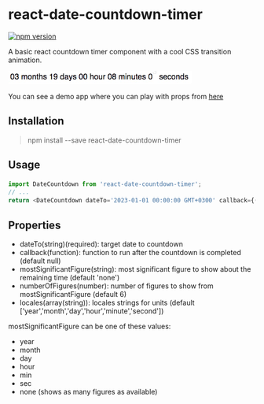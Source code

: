﻿# react-date-countdown-timer

[![npm version](https://badge.fury.io/js/react-date-countdown-timer.svg)](https://badge.fury.io/js/react-date-countdown-timer)

A basic react countdown timer component with a cool CSS transition animation.

![demo](./example/demo.gif)

You can see a demo app where you can play with props from [here](https://react-date-countdown-timer-dem.herokuapp.com/)

## Installation
> npm install --save react-date-countdown-timer
## Usage
```javascript
import DateCountdown from 'react-date-countdown-timer';
// ...
return <DateCountdown dateTo='2023-01-01 00:00:00 GMT+0300' callback={()=>alert('Hello')}  />;
```
## Properties
* dateTo(string)(required): target date to countdown
* callback(function): function to run after the countdown is completed (default null)
* mostSignificantFigure(string): most significant figure to show about the remaining time (default 'none')
* numberOfFigures(number): number of figures to show from mostSignificantFigure (default 6)
* locales(array(string)): locales strings for units (default ['year','month','day','hour','minute','second'])

mostSignificantFigure can be one of these values:
* year
* month
* day
* hour
* min
* sec
* none (shows as many figures as available)
